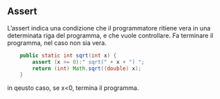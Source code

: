 ## Assert
L’assert indica una condizione che il programmatore ritiene vera in una determinata riga del programma, e che vuole controllare.
Fa terminare il programma, nel caso non sia vera.
```java
	public static int sqrt(int x) {
		assert (x >= 0):" sqrt(" + x + ") ";
		return (int) Math.sqrt((double) x);
	}
```
in qeusto caso, se x<0, termina il programma.